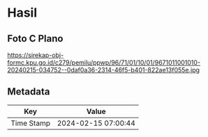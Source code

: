 # Hasil

## Foto C Plano

https://sirekap-obj-formc.kpu.go.id/c279/pemilu/ppwp/96/71/01/10/01/9671011001010-20240215-034752--0daf0a36-2314-46f5-b401-822ae13f055e.jpg


## Metadata

| Key        | Value               |
| ---------- | ------------------- |
| Time Stamp | 2024-02-15 07:00:44 |




